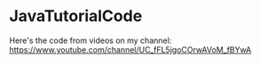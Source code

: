# JavaTutorialCode

Here's the code from videos on my channel: https://www.youtube.com/channel/UC_fFL5jgoCOrwAVoM_fBYwA
